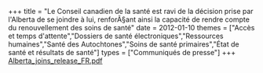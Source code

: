 +++
title = "Le Conseil canadien de la santé est ravi de la décision prise par l'Alberta de se joindre à lui, renforÃ§ant ainsi la capacité de rendre compte du renouvellement des soins de santé"
date = 2012-01-10
themes = ["Accès et temps d'attente","Dossiers de santé électroniques","Ressources humaines","Santé des Autochtones","Soins de santé primaires","État de santé et résultats de santé"]
types = ["Communiqués de presse"]
+++
[Alberta\_joins\_release\_FR.pdf](/files/Alberta_joins_release_FR.pdf)
